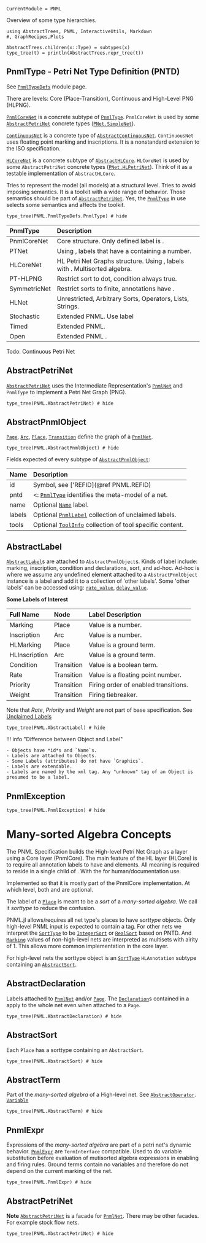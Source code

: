 ```@meta
CurrentModule = PNML
```

Overview of some type hierarchies.

```@setup type
using AbstractTrees, PNML, InteractiveUtils, Markdown
#, GraphRecipes,Plots

AbstractTrees.children(x::Type) = subtypes(x)
type_tree(t) = println(AbstractTrees.repr_tree(t))
```
## PnmlType - Petri Net Type Definition (PNTD)

See [`PnmlTypeDefs`](@ref) module page.

There are levels:  Core (Place-Transition), Continuous and High-Level PNG (HLPNG).

[`PnmlCoreNet`](@ref) is a concrete subtype of [`PnmlType`](@ref).
`PnmlCoreNet` is used by some [`AbstractPetriNet`](@ref) concrete types ([`PNet.SimpleNet`](@ref)).

[`ContinuousNet`](@ref) is a concrete type of [`AbstractContinuousNet`](@ref).
`ContinuousNet` uses floating point marking and inscriptions.
It is a nonstandard extension to the ISO specification.

[`HLCoreNet`](@ref) is a concrete subtype of [`AbstractHLCore`](@ref).
`HLCoreNet` is used by some `AbstractPetriNet` concrete types ([`PNet.HLPetriNet`](@ref)).
Think of it as a testable implementation of `AbstractHLCore`.

Tries to represent the model (all models) at a structural level.
Tries to avoid imposing semantics. It is a toolkit with a wide range of behavior.
Those semantics should be part of [`AbstractPetriNet`](@ref).
Yes, the [`PnmlType`](@ref) in use selects some semantics and affects the toolkit.

```@example type
type_tree(PNML.PnmlTypeDefs.PnmlType) # hide
```

| PnmlType     | Description                                               |
| :---------   | :-------------------------------------------------------- |
| PnmlCoreNet  | Core structure. Only defined label is <name>.  |
| PTNet        | Using <initialMarking>, <inscription> labels that have a <text> containing a number.  |
| HLCoreNet    | HL Petri Net Graphs structure. Using <hlinitialMarking>, <hlinscription> labels with <structure>. Multisorted algebra.      |
| PT-HLPNG     | Restrict sort to dot, condition always true.              |
| SymmetricNet | Restrict sorts to finite, annotations have <structure>.   |
| HLNet        | Unrestricted, Arbitrary Sorts, Operators, Lists, Strings. |
| Stochastic   | Extended PNML. Use <rate> label                           |
| Timed        | Extended PNML.                                            |
| Open         | Extended PNML .                                           |

Todo: Continuous Petri Net

## AbstractPetriNet
[`AbstractPetriNet`](@ref) uses the Intermediate Representation's
[`PnmlNet`](@ref) and `PnmlType` to implement a Petri Net Graph (PNG).

```@example type
type_tree(PNML.AbstractPetriNet) # hide
```

## AbstractPnmlObject
[`Page`](@ref), [`Arc`](@ref), [`Place`](@ref), [`Transition`](@ref) define the graph of a [`PnmlNet`](@ref).

```@example type
type_tree(PNML.AbstractPnmlObject) # hide
```

Fields expected of every subtype of [`AbstractPnmlObject`](@ref):

| Name     | Description |
|:---------|:-----------------------------------|
| id       | Symbol, see ['REFID](@ref PNML.REFID) |
| pntd     | <: [`PnmlType`](@ref) identifies the meta-model of a net. |
| name     | Optional [`Name`](@ref) label. |
| labels   | Optional [`PnmlLabel`](@ref) collection of unclaimed labels. |
| tools    | Optional [`ToolInfo`](@ref) collection of tool specific content. |

## AbstractLabel
[`AbstractLabel`](@ref)s are attached to `AbstractPnmlObject`s.
Kinds of label include: marking, inscription, condition and declarations, sort, and ad-hoc.
Ad-hoc is where we assume any undefined element attached to a `AbstractPnmlObject` instance
is a label and add it to a collection of 'other labels'.
Some 'other labels' can be accessed using: [`rate_value`](@ref), [`delay_value`](@ref).

**Some Labels of Interest**

| Full Name     | Node       | Label Description                                   |
|:--------------|:-----------|:----------------------------------------------------|
| Marking       | Place      | Value is a number.                                  |
| Inscription   | Arc        | Value is a number.                                  |
| HLMarking     | Place      | Value is a ground term.                             |
| HLInscription | Arc        | Value is a ground term.                             |
| Condition     | Transition | Value is a boolean term.                            |
| Rate          | Transition | Value is a floating point number.                   |
| Priority      | Transition | Firing order of enabled transitions.                |
| Weight        | Transition | Firing tiebreaker.                                  |

Note that *Rate*, *Priority* and *Weight* are not part of base specification.
See [Unclaimed Labels](@ref)

```@example type
type_tree(PNML.AbstractLabel) # hide
```

!!! info "Difference between Object and Label"

	- Objects have *id*s and `Name`s.
    - Labels are attached to Objects.
    - Some Labels (attributes) do not have `Graphics`.
    - Labels are extendable.
    - Labels are named by the xml tag. Any "unknown" tag of an Object is presumed to be a label.


## PnmlException
```@example type
type_tree(PNML.PnmlException) # hide
```

# Many-sorted Algebra Concepts

The PNML Specification builds the High-level Petri Net Graph as a layer using a Core layer (PnmlCore). The main feature of the HL layer (HLCore) is to require all annotation labels to have <text> and <structure> elements. All meaning is required to reside in a single child of <structure>. With the <text> for human/documentation use.

Implemented so that it is mostly part of the PnmlCore implementation.
At which level, both <text> and <structure> are optional.

The <type> label of a [`Place`](@ref) is meant to be a _sort_ of a _many-sorted algebra_.
We call it _sorttype_ to reduce the confusion.

PNML.jl allows/requires all net type's places to have _sorttype_ objects. Only high-level PNML input is expected to contain a <type> tag. For other nets we interpret the [`SortType`](@ref) to be [`IntegerSort`](@ref) or [`RealSort`](@ref) based on PNTD. And [`Marking`](@ref) values of non-high-level nets are interpreted as multisets with airity of 1.
This allows more common implementation in the core layer.

For high-level nets the sorttype object is an [`SortType`](@ref) `HLAnnotation`
subtype containing an [`AbstractSort`](@ref).

## AbstractDeclaration
Labels attached to [`PnmlNet`](@ref) and/or [`Page`](@ref).
The [`Declaration`](@ref)s contained in a <declarations> apply to the whole net even when attached to a `Page`.
```@example type
type_tree(PNML.AbstractDeclaration) # hide
```
## AbstractSort
Each `Place` has a sorttype containing an `AbstractSort`.
```@example type
type_tree(PNML.AbstractSort) # hide
```
## AbstractTerm
Part of the *many-sorted algebra* of a High-level net.
See [`AbstractOperator`](@ref). [`Variable`](@ref)
```@example type
type_tree(PNML.AbstractTerm) # hide
```

## PnmlExpr
Expressions of the *many-sorted algebra* are part of a petri net's dynamic behavior.
[`PnmlExpr`](@ref) are `TermInterface` compatible.
Used to do variable substitution before evaluation of mutisorted algebra expressions
in enabling and firing rules. Ground terms contain no variables and therefore
do not depend on the current marking of the net.
```@example type
type_tree(PNML.PnmlExpr) # hide
```

##  AbstractPetriNet
__Note__ [`AbstractPetriNet`](@ref) is a facade for [`PnmlNet`](@ref).
There may be other facades. For example stock flow nets.
```@example type
type_tree(PNML.AbstractPetriNet) # hide
```
